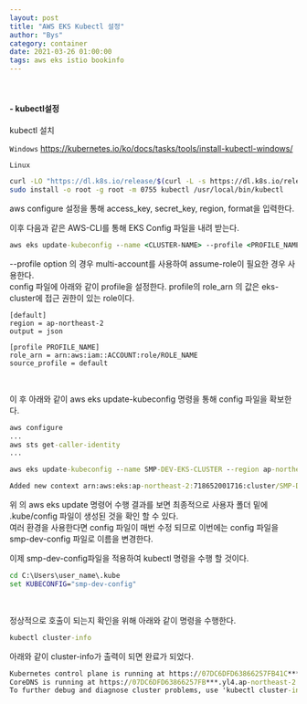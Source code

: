 ```yaml
---
layout: post
title: "AWS EKS Kubectl 설정"
author: "Bys"
category: container
date: 2021-03-26 01:00:00
tags: aws eks istio bookinfo
---
```

<br>

#### - kubectl설정  
kubectl 설치

`Windows`
https://kubernetes.io/ko/docs/tasks/tools/install-kubectl-windows/

`Linux`
```bash
curl -LO "https://dl.k8s.io/release/$(curl -L -s https://dl.k8s.io/release/stable.txt)/bin/linux/amd64/kubectl"
sudo install -o root -g root -m 0755 kubectl /usr/local/bin/kubectl
```


aws configure 설정을 통해 access_key, secret_key, region, format을 입력한다.  

이후 다음과 같은 AWS-CLI를 통해 EKS Config 파일을 내려 받는다.  
```cmd
aws eks update-kubeconfig --name <CLUSTER-NAME> --profile <PROFILE_NAME> --region <REGION_NAME>
```

\--profile option 의 경우 multi-account를 사용하여 assume-role이 필요한 경우 사용한다.  
 config 파일에 아래와 같이 profile을 설정한다. profile의 role_arn 의 값은 eks-cluster에 접근 권한이 있는 role이다.  
```config
[default]
region = ap-northeast-2
output = json

[profile PROFILE_NAME]
role_arn = arn:aws:iam::ACCOUNT:role/ROLE_NAME
source_profile = default
```
<br>

이 후 아래와 같이 aws eks update-kubeconfig 명령을 통해 config 파일을 확보한다.  
```cmd
aws configure  
...
aws sts get-caller-identity 
...

aws eks update-kubeconfig --name SMP-DEV-EKS-CLUSTER --region ap-northeast-2
```
```cmd
Added new context arn:aws:eks:ap-northeast-2:718652001716:cluster/SMP-DEV-EKS-CLUSTER to C:\Users\user_name\.kube\config
```

위 의 aws eks update 명령어 수행 결과를 보면 최종적으로 사용자 폴더 밑에 .kube/config 파일이 생성된 것을 확인 할 수 있다.  
여러 환경을 사용한다면 config 파일이 매번 수정 되므로 이번에는 config 파일을 smp-dev-config 파일로 이름을 변경한다.  

이제 smp-dev-config파일을 적용하여 kubectl 명령을 수행 할 것이다.  
```cmd
cd C:\Users\user_name\.kube
set KUBECONFIG="smp-dev-config"
```
<br>

정상적으로 호출이 되는지 확인을 위해 아래와 같이 명령을 수행한다.  
```cmd
kubectl cluster-info
```
아래와 같이 cluster-info가 출력이 되면 완료가 되었다.  
```cmd
Kubernetes control plane is running at https://07DC6DFD63866257FB41C****************.yl4.ap-northeast-2.eks.amazonaws.com
CoreDNS is running at https://07DC6DFD63866257FB***.yl4.ap-northeast-2.eks.amazonaws.com/api/v1/namespaces/kube-system/services/kube-dns:dns/proxy
To further debug and diagnose cluster problems, use 'kubectl cluster-info dump'.
```